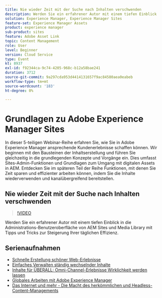 ```yaml
---
title: Nie wieder Zeit mit der Suche nach Inhalten verschwenden
description: Werden Sie ein erfahrener Autor mit einem tiefen Einblick in die Administrations-Benutzeroberfläche von AEM Sites und Media Library mit Tipps und Tricks zur Steigerung Ihrer täglichen Effizienz
solution: Experience Manager, Experience Manager Sites
feature-set: Experience Manager Assets
product: experience manager
sub-product: sites
feature: Adobe Asset Link
topic: Content Management
role: User
level: Beginner
version: Cloud Service
type: Event
kt: 8937
exl-id: f92344ca-9c74-4205-968c-b12a58bae241
duration: 3712
source-git-commit: 9a297cda953d4414131657f9ac84580aea0eabeb
workflow-type: tm+mt
source-wordcount: '183'
ht-degree: 0%

---
```


# Grundlagen zu Adobe Experience Manager Sites

In dieser 5-teiligen Webinar-Reihe erfahren Sie, wie Sie in Adobe Experience Manager ansprechende Kundenerlebnisse schaffen können. Wir beginnen mit den Bausteinen der Inhaltserstellung und führen Sie gleichzeitig in die grundlegenden Konzepte und Vorgänge ein. Dies umfasst Sites-Admin-Funktionen und Grundlagen zum Umgang mit digitalen Assets in AEM. Entdecken Sie im späteren Teil der Reihe Funktionen, mit denen Sie Zeit sparen und effizienter arbeiten können, indem Sie die Inhalte wiederverwenden und kanalübergreifend bereitstellen.

## Nie wieder Zeit mit der Suche nach Inhalten verschwenden

>[!VIDEO](https://video.tv.adobe.com/v/336983/?quality=12&learn=on&hidetitle=true)

Werden Sie ein erfahrener Autor mit einem tiefen Einblick in die Administrations-Benutzeroberfläche von AEM Sites und Media Library mit Tipps und Tricks zur Steigerung Ihrer täglichen Effizienz.

## Serienaufnahmen

* [Schnelle Erstellung schöner Web-Erlebnisse](authoring-fundamentals.md)
* [Einfaches Verwalten ständig wechselnder Inhalte](collaboration-tools.md)
* [Inhalte für ÜBERALL: Omni-Channel-Erlebnisse Wirklichkeit werden lassen](omnichannel-experiences.md)
* [Globales Arbeiten mit Adobe Experience Manager](multi-site-management-web-translation.md)
* [Das Internet und mehr - Die Macht des herkömmlichen und Headless-Content-Managements](traditional-headless-content-management.md)
